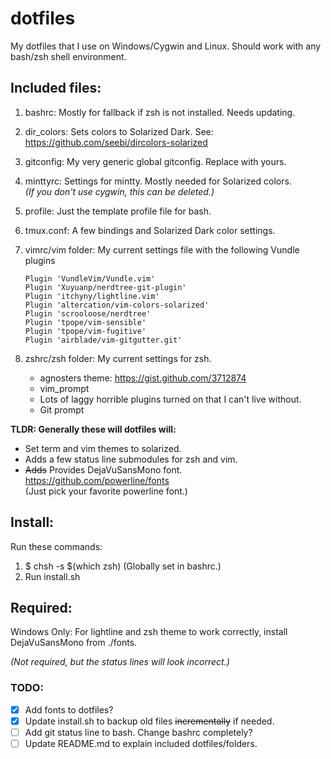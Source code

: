 # dotfiles

My dotfiles that I use on Windows/Cygwin and Linux. Should work with any bash/zsh shell environment.

## Included files:

1. bashrc: Mostly for fallback if zsh is not installed. Needs updating.  
2. dir_colors: Sets colors to Solarized Dark. See: https://github.com/seebi/dircolors-solarized  
3. gitconfig: My very generic global gitconfig. Replace with yours.
4. minttyrc: Settings for mintty. Mostly needed for Solarized colors.  
_(If you don't use cygwin, this can be deleted.)_
5. profile: Just the template profile file for bash.
6. tmux.conf: A few bindings and Solarized Dark color settings.
7. vimrc/vim folder: My current settings file with the following Vundle plugins

    ```vimrc
    Plugin 'VundleVim/Vundle.vim'
    Plugin 'Xuyuanp/nerdtree-git-plugin'
    Plugin 'itchyny/lightline.vim'
    Plugin 'altercation/vim-colors-solarized'
    Plugin 'scrooloose/nerdtree'
    Plugin 'tpope/vim-sensible'
    Plugin 'tpope/vim-fugitive'
    Plugin 'airblade/vim-gitgutter.git'
    ```

8. zshrc/zsh folder: My current settings for zsh. 
    * agnosters theme: https://gist.github.com/3712874
    * vim_prompt
    * Lots of laggy horrible plugins turned on that I can't live without.
    * Git prompt

__TLDR: Generally these will dotfiles will:__
* Set term and vim themes to solarized. 
* Adds a few status line submodules for zsh and vim.
* ~~Adds~~ Provides DejaVuSansMono font. https://github.com/powerline/fonts  
(Just pick your favorite powerline font.)

## Install:

Run these commands:

  1. $ chsh -s $(which zsh) (Globally set in bashrc.)
  2. Run install.sh

## Required:

Windows Only: For lightline and zsh theme to work correctly, install DejaVuSansMono from ./fonts.

_(Not required, but the status lines will look incorrect.)_

### TODO:

- [x] Add fonts to dotfiles?
- [x] Update install.sh to backup old files ~~incrementally~~ if needed.
- [ ] Add git status line to bash. Change bashrc completely?
- [ ] Update README.md to explain included dotfiles/folders.